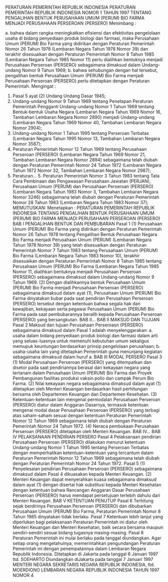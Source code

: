  PERATURAN PEMERINTAH REPUBLIK INDONESIA PERATURAN PEMERINTAH REPUBLIK INDONESIA NOMOR 1 TAHUN 1997 TENTANG PENGALIHAN BENTUK PERUSAHAAN UMUM (PERUM) BIO FARMA MENJADI PERUSAHAAN PERSEROAN (PERSERO)
Menimbang :

a. bahwa dalam rangka meningkatkan efisiensi dan efektivitas pengelolaan usaha di bidang penyediaan produk biologi dan farmasi, maka Perusahaan Umum (PERUM) Bio Farma yang didirikan dengan Peraturan Pemerintah Nomor 26 Tahun 1978 (Lembaran Negara Tahun 1978 Nomor 39) dan terakhir disesuaikan dengan Peraturan Pemerintah Nomor 8 Tahun 1985 (Lembaran Negara Tahun 1985 Nomor 11) perlu dialihkan bentuknya menjadi Perusahaan Perseroan (PERSERO) sebagaimana dimaksud dalam Undang-undang Nomor 9 Tahun 1969;
b. bahwa sehubungan dengan hal tersebut, pengalihan bentuk Perusahaan Umum (PERUM) Bio Farma menjadi Perusahaan Perseroan (PERSERO) perlu ditetapkan dengan Peraturan Pemerintah.
Mengingat :

1. Pasal 5 ayat (2) Undang Undang Dasar 1945;
2. Undang-undang Nomor 9 Tahun 1969 tentang Penetapan Peraturan Pemerintah Pengganti Undang-undang Nomor 1 Tahun 1969 tentang Bentuk-bentuk Usaha Negara (Lembaran Negara Tahun 1969 Nomor 16, Tambahan Lembaran Negara Nomor 2890) menjadi Undang-undang (Lembaran Negara Tahun 1969 Nomor 40, Tambahan Lembaran Negara Nomor 2904);
3. Undang-undang Nomor 1 Tahun 1995 tentang Perseroan Terbatas (Lembaran Negara Tahun 1995 Nomor 13, Tambahan Lembaran Negara Nomor 3587);
4. Peraturan Pemerintah Nomor 12 Tahun 1969 tentang Perusahaan Perseroan (PERSERO) (Lembaran Negara Tahun 1969 Nomor 21, Tambahan Lembaran Negara Nomor 2894) sebagaimana telah diubah dengan Peraturan Pemerintah Nomor 24 Tahun 1972 (Lembaran Negara Tahun 1972 Nomor 32, Tambahan Lembaran Negara Nomor 2987);
5. Peraturan… 5. Peraturan Pemerintah Nomor 3 Tahun 1983 tentang Tata Cara Pembinaan dan Pengawasan Perusahaan Jawatan (PERJAN), Perusahaan Umum (PERUM) dan Perusahaan Perseroan (PERSERO) (Lembaran Negara Tahun 1983 Nomor 3, Tambahan Lembaran Negara Nomor 3246) sebagaimana telah diubah dengan Peraturan Pemerintah Nomor 28 Tahun 1983 (Lembaran Negara Tahun 1983 Nomor 37);
MEMUTUSKAN:
 Menetapkan : PERATURAN PEMERINTAH REPUBLIK INDONESIA TENTANG PENGALIHAN BENTUK PERUSAHAAN UMUM (PERUM) BIO FARMA MENJADI PERUSAHAAN PERSEROAN (PERSERO)
BAB I PENGALIHAN BENTUK DAN PEMBUBARAN
Pasal 1
(1) Perusahaan Umum (PERUM) Bio Farma yang didirikan dengan Peraturan Pemerintah Nomor 26 Tahun 1978 tentang Pengalihan Bentuk Perusahaan Negara Bio Farma menjadi Perusahaan Umum (PERUM) (Lembaran Negara Tahun 1978 Nomor 39) yang telah disesuaikan dengan Peraturan Pemerintah Nomor 7 Tahun 1983 tentang Perusahaan Umum (PERUM) Bio Farma (Lembaran Negara Tahun 1983 Nomor 10), terakhir disesuaikan dengan Peraturan Pemerintah Nomor 8 Tahun 1985 tentang Perusahaan Umum (PERUM) Bio Farma (Lembaran Negara Tahun 1985 Nomor 11, dialihkan bentuknya menjadi Perusahaan Perseroan (PERSERO) sebagaimana dimaksud dalam Undang-undang Nomor 9 Tahun 1969.
(2) Dengan dialihkannya bentuk Perusahaan Umum (PERUM) Bio Farma menjadi Perusahaan Perseroan (PERSERO) sebagaimana dimaksud dalam ayat (1), Perusahaan Umum (PERUM) Bio Farma dinyatakan bubar pada saat pendirian Perusahaan Perseroan (PERSERO) tersebut dengan ketentuan bahwa segala hak dan kewajiban, kekayaan serta pegawai Perusahaan Umum (PERUM) Bio Farma pada saat pembubarannya beralih kepada Perusahaan Perseroan (PERSERO) yang bersangkutan. BAB II…
BAB II MAKSUD DAN TUJUAN
Pasal 2
Maksud dan tujuan Perusahaan Perseroasn (PERSERO) sebagaimana dimaksud dalam Pasal 1 adalah menyelenggarakan:
a. usaha dalam bidang penyediaan produk biologi dan farmasi dalam arti yang seluas-luasnya untuk memenuhi kebutuhan umum sekaligus memupuk keuntungan berdasarkan prinsip pengelolaan perusahaan;
b. usaha-usaha lain yang ditetapkan Pemerintah guna menunjang kegiatan sebagaimana dimaksud dalam huruf a.
BAB III MODAL PERSERO
Pasal 3
(1) Modal Perusahaan Perseroan (PERSERO) yang ditempatkan dan disetor pada saat pendiriannya berasal dari kekayaan negara yang tertanam dalam Perusahaan Umum (PERUM) Bio Farma dan Proyek Pembangunan fasilitas produksi vaksin polio dan campak Perum Bio Farma.
(2) Nilai kekayaan negara sebagaimana dimaksud dalam ayat (1) ditetapkan oleh Menteri Keuangan berdasarkan hasil perhitungan bersama oleh Departemen Keuangan dan Departemen Kesehatan.
(3) Ketentuan-ketentuan lain mengenai permodalan Perusahaan Perseroan (PERSERO) diatur dalam Anggaran Dasarnya, termasuk ketentuan mengenai modal dasar Perusahaan Perseroan (PERSERO) yang terbagi atas saham-saham sesuai dengan ketentuan Peraturan Pemerintah Nomor 12 Tahun 1969 sebagaimana telah diubah dengan Peraturan Pemerintah Nomor 24 Tahun 1972.
(4) Neraca pembukaan Perusahaan Perseroan (PERSERO) ditetapkan oleh Menteri Keuangan. BAB IV…
BAB IV PELAKSANAAN PENDIRIAN PERSERO
Pasal 4
Pelaksanaan pendirian Perusahaan Perseroan (PERSERO) dilakukan menurut ketentuan Undang-undang Nomor 1 Tahun 1995 tentang Perseroan Terbatas dengan memperhatikan ketentuan-ketentuan yang tercantum dalam Peraturan Pemerintah Nomor 12 Tahun 1969 sebagaimana telah diubah dengan Peraturan Pemerintah Nomor 24 Tahun 1972.
Pasal 5
(1) Penyelesaian pendirian Perusahaan Perseroan (PERSERO) sebagaimana dimaksud dalam Pasal 4 dikuasakan kepada Menteri Keuangan.
(2) Menteri Keuangan dapat menyerahkan kuasa sebagaimana dimaksud dalam ayat (1) dengan disertai hak substitusi kepada Menteri Kesehatan dengan ketentuan bahwa Rancangan Anggaran Dasar Perusahaan Perseroan (PERSERO) harus mendapat persetujuan terlebih dahulu dari Menteri Keuangan.
BAB V KETENTUAN PENUTUP
Pasal 6
Terhitung sejak berdirinya Perusahaan Perseroan (PERSERO) dan dibubarkan Perusahaan Umum (PERUM) Bio Farma, Peraturan Pemerintah Nomor 8 Tahun 1985 dinyatakan tidak berlaku.
Pasal 7
Ketentuan lebih lanjut yang diperlukan bagi pelaksanaan Peraturan Pemerintah ini diatur oleh Menteri Keuangan dan Menteri Kesehatan, baik secara bersama maupun sendiri-sendiri sesuai bidang tugasnya masing-masing.
Pasal 8
Peraturan Pemerintah ini mulai berlaku pada tanggal diundangkan.
Agar setiap orang mengetahuinya, memerintahkan pengundangan Peraturan Pemerintah ini dengan penempatannya dalam Lembaran Negara Republik Indonesia. Ditetapkan di Jakarta pada tanggal 6 Januari 1997 ttd. SOEHARTO Diundangkan diJakarta pada tanggal 7 Januari 1997 MENTERI NEGARA SEKRETARIS NEGARA REPUBLIK INDONESIA, ttd. MOERDIONO LEMBARAN NEGARA REPUBLIK INDONESIA TAHUN 1997 NOMOR 4
